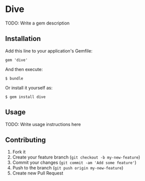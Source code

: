 # Dive

TODO: Write a gem description

## Installation

Add this line to your application's Gemfile:

    gem 'dive'

And then execute:

    $ bundle

Or install it yourself as:

    $ gem install dive

## Usage

TODO: Write usage instructions here

## Contributing

1. Fork it
2. Create your feature branch (`git checkout -b my-new-feature`)
3. Commit your changes (`git commit -am 'Add some feature'`)
4. Push to the branch (`git push origin my-new-feature`)
5. Create new Pull Request
